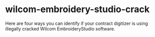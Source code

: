 # wilcom-embroidery-studio-crack
Here are four ways you can identify if your contract digitizer is using illegally cracked Wilcom EmbroideryStudio software.
